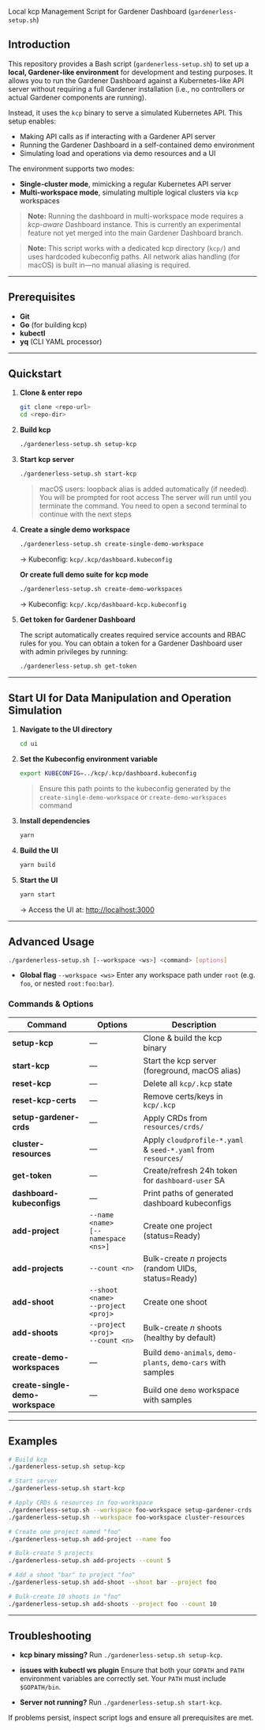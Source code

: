 Local kcp Management Script for Gardener Dashboard (`gardenerless-setup.sh`)

## Introduction

This repository provides a Bash script (`gardenerless-setup.sh`) to set up a **local, Gardener-like environment** for development and testing purposes. It allows you to run the Gardener Dashboard against a Kubernetes-like API server without requiring a full Gardener installation (i.e., no controllers or actual Gardener components are running).

Instead, it uses the `kcp` binary to serve a simulated Kubernetes API. This setup enables:

* Making API calls as if interacting with a Gardener API server
* Running the Gardener Dashboard in a self-contained demo environment
* Simulating load and operations via demo resources and a UI

The environment supports two modes:

* **Single-cluster mode**, mimicking a regular Kubernetes API server
* **Multi-workspace mode**, simulating multiple logical clusters via `kcp` workspaces

> **Note:** Running the dashboard in multi-workspace mode requires a *kcp-aware* Dashboard instance. This is currently an experimental feature not yet merged into the main Gardener Dashboard branch.

> **Note:** This script works with a dedicated kcp directory (`kcp/`) and uses hardcoded kubeconfig paths. All network alias handling (for macOS) is built in—no manual aliasing is required.

---

## Prerequisites

* **Git**
* **Go** (for building kcp)
* **kubectl**
* **yq** (CLI YAML processor)

---

## Quickstart

1. **Clone & enter repo**

   ```bash
   git clone <repo-url>
   cd <repo-dir>
   ```

2. **Build kcp**

   ```bash
   ./gardenerless-setup.sh setup-kcp
   ```

3. **Start kcp server**

   ```bash
   ./gardenerless-setup.sh start-kcp
   ```

   > macOS users: loopback alias is added automatically (if needed). You will be prompted for root access
   > The server will run until you terminate the command. You need to open a second terminal to continue with the next steps

4. **Create a single demo workspace**

   ```bash
   ./gardenerless-setup.sh create-single-demo-workspace
   ```

   → Kubeconfig: `kcp/.kcp/dashboard.kubeconfig`

   **Or create full demo suite for kcp mode**

   ```bash
   ./gardenerless-setup.sh create-demo-workspaces
   ```

   → Kubeconfig: `kcp/.kcp/dashboard-kcp.kubeconfig`

5. **Get token for Gardener Dashboard**

   The script automatically creates required service accounts and RBAC rules for you.
   You can obtain a token for a Gardener Dashboard user with admin privileges by running:

   ```bash
   ./gardenerless-setup.sh get-token
   ```
   
---

## Start UI for Data Manipulation and Operation Simulation

1. **Navigate to the UI directory**

   ```bash
   cd ui
   ```

2. **Set the Kubeconfig environment variable**

   ```bash
   export KUBECONFIG=../kcp/.kcp/dashboard.kubeconfig
   ```

   > Ensure this path points to the kubeconfig generated by the `create-single-demo-workspace` or `create-demo-workspaces` command

3. **Install dependencies**

   ```bash
   yarn
   ```

4. **Build the UI**

   ```bash
   yarn build
   ```

5. **Start the UI**

   ```bash
   yarn start
   ```

   → Access the UI at: [http://localhost:3000](http://localhost:3000)

---

## Advanced Usage

```bash
./gardenerless-setup.sh [--workspace <ws>] <command> [options]
```

* **Global flag**
  `--workspace <ws>`
  Enter any workspace path under `root` (e.g. `foo`, or nested `root:foo:bar`).

### Commands & Options

| Command                          | Options                                                                      | Description                                                   |                                           |
| -------------------------------- | ---------------------------------------------------------------------------- | ------------------------------------------------------------- | ----------------------------------------- |
| **setup-kcp**                    | —                                                                            | Clone & build the kcp binary                                  |                                           |
| **start-kcp**                    | —                                                                            | Start the kcp server (foreground, macOS alias)                |                                           |
| **reset-kcp**                    | —                                                                            | Delete all `kcp/.kcp` state                                   |                                           |
| **reset-kcp-certs**              | —                                                                            | Remove certs/keys in `kcp/.kcp`                               |                                           |
| **setup-gardener-crds**          | —                                                                            | Apply CRDs from `resources/crds/`                             |                                           |
| **cluster-resources**            | —                                                                            | Apply `cloudprofile-*.yaml` & `seed-*.yaml` from `resources/` |                                           |
| **get-token**                    | —                                                                            | Create/refresh 24h token for `dashboard-user` SA              |                                           |
| **dashboard-kubeconfigs**        | —                                                                            | Print paths of generated dashboard kubeconfigs                |                                           |
| **add-project**                  | `--name <name>`<br>`[--namespace <ns>]`                                      | Create one project (status=Ready)                             |                                           |
| **add-projects**                 | `--count <n>`                                                                | Bulk-create *n* projects (random UIDs, status=Ready)          |                                           |
| **add-shoot**                    | `--shoot <name>`<br>`--project <proj>`                                       | Create one shoot               |                                           |
| **add-shoots**                   | `--project <proj>`<br>`--count <n>`                                          | Bulk-create *n* shoots (healthy by default)                   |                                           |
| **create-demo-workspaces**       | —                                                                            | Build `demo-animals`, `demo-plants`, `demo-cars` with samples |                                           |
| **create-single-demo-workspace** | —                                                                            | Build one `demo` workspace with samples                       |                                           |

---

## Examples

```bash
# Build kcp
./gardenerless-setup.sh setup-kcp

# Start server
./gardenerless-setup.sh start-kcp

# Apply CRDs & resources in foo-workspace
./gardenerless-setup.sh --workspace foo-workspace setup-gardener-crds
./gardenerless-setup.sh --workspace foo-workspace cluster-resources

# Create one project named "foo"
./gardenerless-setup.sh add-project --name foo

# Bulk-create 5 projects
./gardenerless-setup.sh add-projects --count 5

# Add a shoot "bar" to project "foo"
./gardenerless-setup.sh add-shoot --shoot bar --project foo

# Bulk-create 10 shoots in "foo"
./gardenerless-setup.sh add-shoots --project foo --count 10
```

---

## Troubleshooting

* **kcp binary missing?**
  Run `./gardenerless-setup.sh setup-kcp`.

* **issues with kubectl ws plugin**
  Ensure that both your `GOPATH` and `PATH` environment variables are correctly set. Your `PATH` must include `$GOPATH/bin`.


* **Server not running?**
  Run `./gardenerless-setup.sh start-kcp`.

If problems persist, inspect script logs and ensure all prerequisites are met.

